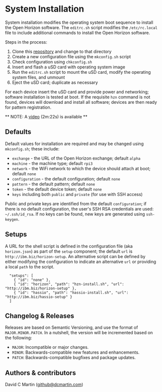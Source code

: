 # System Installation

System installation modifies the operating system boot sequence to install the Open Horizon software.
The `editrc.sh` script modifies the `/etc/rc.local` file to include additional commands to install the Open Horizon software.

Steps in the process:
1. Clone this [repository][repository] and change to that directory
1. Create a new configuration file using the `mkconfig.sh` script
1. Check configuration using `chkconfig.sh`
1. Insert and flash a uSD card with operating system image
1. Run the `editrc.sh` script to mount the uSD card, modify the operating system files, and unmount
1. Eject the uSD card; duplicate as necessary

For each device insert the uSD card and provide power and networking; software installation is tested at boot.
If the requisite `hzn` command is not found, devices will download and install all software; devices are then ready for pattern registration.

** NOTE: A [video][horizon-video-setup] (2m:22s) is available **

## Defaults

Default values for installation are required and may be changed using `mkconfig.sh`; these include:

+ `exchange` - the URL of the Open Horizon exchange; default `alpha`
+ `machine` - the machine type; default `rpi3`
+ `network` - the WiFi network to which the device should attach at boot; default `none`
+ `configuration` - the default configuration; default `none`
+ `pattern` - the default pattern; default `none`
+ `token` - the default device token; default `none`
+ `keys` including both `public` and `private` (for use with SSH access)

Public and private keys are identified from the default `configuration`; if there is no default configuration, the user's SSH RSA credentials are used: `~/.ssh/id_rsa`.
If no keys can be found, new keys are generated using `ssh-keygen`.

## Setups

A URL for the shell script is defined in the configuration file (aka `horizon.json`) as part of the `setup` component; the default `url` is `http://ibm.biz/horizon-setup`.
An alternative script can be defined by either modifying the configuration to indicate an alternative `url` or providing a local `path` to the script.
```
  "setups": [
    { "id": "none" },
    { "id": "horizon", "path": "hzn-install.sh", "url": "http://ibm.biz/horizon-setup" },
    { "id": "hassio", "path": "hassio-install.sh", "url": "http://ibm.biz/hassio-setup" }
  ]
```

## Changelog & Releases

Releases are based on Semantic Versioning, and use the format
of ``MAJOR.MINOR.PATCH``. In a nutshell, the version will be incremented
based on the following:

- ``MAJOR``: Incompatible or major changes.
- ``MINOR``: Backwards-compatible new features and enhancements.
- ``PATCH``: Backwards-compatible bugfixes and package updates.

## Authors & contributors

David C Martin (github@dcmartin.com)

[commits]: https://github.com/dcmartin/open-horizon/setup/commits/master
[contributors]: https://github.com/dcmartin/open-horizon/setup/graphs/contributors
[releases]: https://github.com/dcmartin/open-horizon/setup/releases
[issue]: https://github.com/dcmartin/open-horizon/setup/issues

[horizon-setup]: ../setup/hzn-install.sh
[hassio-setup]: ../setup/hassio-install.sh
[horizon-video-setup]: https://youtu.be/G7-CzOzzSUo

[dcmartin]: https://github.com/dcmartin
[repository]: https://github.com/dcmartin/open-horizon
[basic]: ../setup/BASIC.md
[setup]: ../setup/SETUP.md

[keepchangelog]: http://keepachangelog.com/en/1.0.0/
[open-horizon]: https://github.com/open-horizon
[macos-install]: https://github.com/open-horizon/anax/releases
[examples]: https://github.com/open-horizon/examples
[template]: ../setup/template.json

[ibm-cloud]: http://cloud.ibm.com/
[ibm-cloud-iam]: https://cloud.ibm.com/iam/
